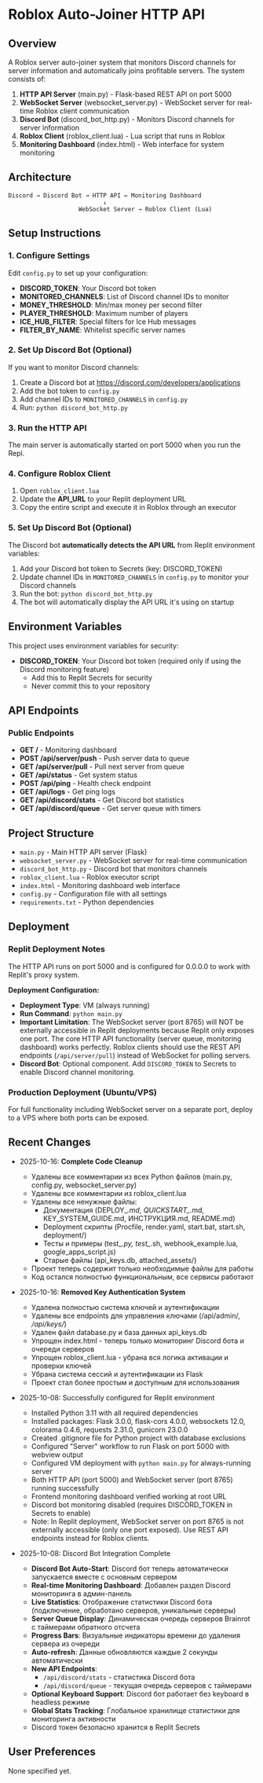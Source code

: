 # Roblox Auto-Joiner HTTP API

## Overview
A Roblox server auto-joiner system that monitors Discord channels for server information and automatically joins profitable servers. The system consists of:

1. **HTTP API Server** (main.py) - Flask-based REST API on port 5000
2. **WebSocket Server** (websocket_server.py) - WebSocket server for real-time Roblox client communication
3. **Discord Bot** (discord_bot_http.py) - Monitors Discord channels for server information
4. **Roblox Client** (roblox_client.lua) - Lua script that runs in Roblox
5. **Monitoring Dashboard** (index.html) - Web interface for system monitoring

## Architecture
```
Discord → Discord Bot → HTTP API ← Monitoring Dashboard
                           ↓
                    WebSocket Server → Roblox Client (Lua)
```

## Setup Instructions

### 1. Configure Settings
Edit `config.py` to set up your configuration:

- **DISCORD_TOKEN**: Your Discord bot token
- **MONITORED_CHANNELS**: List of Discord channel IDs to monitor
- **MONEY_THRESHOLD**: Min/max money per second filter
- **PLAYER_THRESHOLD**: Maximum number of players
- **ICE_HUB_FILTER**: Special filters for Ice Hub messages
- **FILTER_BY_NAME**: Whitelist specific server names

### 2. Set Up Discord Bot (Optional)
If you want to monitor Discord channels:

1. Create a Discord bot at https://discord.com/developers/applications
2. Add the bot token to `config.py`
3. Add channel IDs to `MONITORED_CHANNELS` in `config.py`
4. Run: `python discord_bot_http.py`

### 3. Run the HTTP API
The main server is automatically started on port 5000 when you run the Repl.

### 4. Configure Roblox Client
1. Open `roblox_client.lua`
2. Update the **API_URL** to your Replit deployment URL
3. Copy the entire script and execute it in Roblox through an executor

### 5. Set Up Discord Bot (Optional)
The Discord bot **automatically detects the API URL** from Replit environment variables:
1. Add your Discord bot token to Secrets (key: DISCORD_TOKEN)
2. Update channel IDs in `MONITORED_CHANNELS` in `config.py` to monitor your Discord channels
3. Run the bot: `python discord_bot_http.py`
4. The bot will automatically display the API URL it's using on startup

## Environment Variables
This project uses environment variables for security:
- **DISCORD_TOKEN**: Your Discord bot token (required only if using the Discord monitoring feature)
  - Add this to Replit Secrets for security
  - Never commit this to your repository

## API Endpoints

### Public Endpoints
- **GET /** - Monitoring dashboard
- **POST /api/server/push** - Push server data to queue
- **GET /api/server/pull** - Pull next server from queue
- **GET /api/status** - Get system status
- **POST /api/ping** - Health check endpoint
- **GET /api/logs** - Get ping logs
- **GET /api/discord/stats** - Get Discord bot statistics
- **GET /api/discord/queue** - Get server queue with timers

## Project Structure
- `main.py` - Main HTTP API server (Flask)
- `websocket_server.py` - WebSocket server for real-time communication
- `discord_bot_http.py` - Discord bot that monitors channels
- `roblox_client.lua` - Roblox executor script
- `index.html` - Monitoring dashboard web interface
- `config.py` - Configuration file with all settings
- `requirements.txt` - Python dependencies

## Deployment

### Replit Deployment Notes
The HTTP API runs on port 5000 and is configured for 0.0.0.0 to work with Replit's proxy system.

**Deployment Configuration:**
- **Deployment Type**: VM (always running)
- **Run Command**: `python main.py`
- **Important Limitation**: The WebSocket server (port 8765) will NOT be externally accessible in Replit deployments because Replit only exposes one port. The core HTTP API functionality (server queue, monitoring dashboard) works perfectly. Roblox clients should use the REST API endpoints (`/api/server/pull`) instead of WebSocket for polling servers.
- **Discord Bot**: Optional component. Add `DISCORD_TOKEN` to Secrets to enable Discord channel monitoring.

### Production Deployment (Ubuntu/VPS)
For full functionality including WebSocket server on a separate port, deploy to a VPS where both ports can be exposed.

## Recent Changes
- 2025-10-16: **Complete Code Cleanup**
  - Удалены все комментарии из всех Python файлов (main.py, config.py, websocket_server.py)
  - Удалены все комментарии из roblox_client.lua
  - Удалены все ненужные файлы:
    - Документация (DEPLOY_*.md, QUICKSTART_*.md, KEY_SYSTEM_GUIDE.md, ИНСТРУКЦИЯ.md, README.md)
    - Deployment скрипты (Procfile, render.yaml, start.bat, start.sh, deployment/)
    - Тесты и примеры (test_*.py, test_*.sh, webhook_example.lua, google_apps_script.js)
    - Старые файлы (api_keys.db, attached_assets/)
  - Проект теперь содержит только необходимые файлы для работы
  - Код остался полностью функциональным, все сервисы работают

- 2025-10-16: **Removed Key Authentication System**
  - Удалена полностью система ключей и аутентификации
  - Удалены все endpoints для управления ключами (/api/admin/*, /api/keys/*)
  - Удален файл database.py и база данных api_keys.db
  - Упрощен index.html - теперь только мониторинг Discord бота и очереди серверов
  - Упрощен roblox_client.lua - убрана вся логика активации и проверки ключей
  - Убрана система сессий и аутентификации из Flask
  - Проект стал более простым и доступным для использования

- 2025-10-08: Successfully configured for Replit environment
  - Installed Python 3.11 with all required dependencies
  - Installed packages: Flask 3.0.0, flask-cors 4.0.0, websockets 12.0, colorama 0.4.6, requests 2.31.0, gunicorn 23.0.0
  - Created .gitignore file for Python project with database exclusions
  - Configured "Server" workflow to run Flask on port 5000 with webview output
  - Configured VM deployment with `python main.py` for always-running server
  - Both HTTP API (port 5000) and WebSocket server (port 8765) running successfully
  - Frontend monitoring dashboard verified working at root URL
  - Discord bot monitoring disabled (requires DISCORD_TOKEN in Secrets to enable)
  - Note: In Replit deployment, WebSocket server on port 8765 is not externally accessible (only one port exposed). Use REST API endpoints instead for Roblox clients.

- 2025-10-08: Discord Bot Integration Complete
  - **Discord Bot Auto-Start**: Discord бот теперь автоматически запускается вместе с основным сервером
  - **Real-time Monitoring Dashboard**: Добавлен раздел Discord мониторинга в админ-панель
  - **Live Statistics**: Отображение статистики Discord бота (подключение, обработано серверов, уникальные серверы)
  - **Server Queue Display**: Динамическая очередь серверов Brainrot с таймерами обратного отсчета
  - **Progress Bars**: Визуальные индикаторы времени до удаления сервера из очереди
  - **Auto-refresh**: Данные обновляются каждые 2 секунды автоматически
  - **New API Endpoints**:
    - `/api/discord/stats` - статистика Discord бота
    - `/api/discord/queue` - текущая очередь серверов с таймерами
  - **Optional Keyboard Support**: Discord бот работает без keyboard в headless режиме
  - **Global Stats Tracking**: Глобальное хранилище статистики для мониторинга активности
  - Discord токен безопасно хранится в Replit Secrets

## User Preferences
None specified yet.
